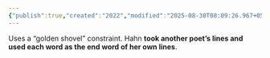 ```yaml
---
{"publish":true,"created":"2022","modified":"2025-08-30T08:09:26.967+05:30","cssclasses":""}
---
```



Uses a “golden shovel” constraint. Hahn **took another poet’s lines and used each word as the end word of her own lines**.
